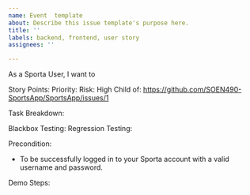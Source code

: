 ```yaml
---
name: Event  template
about: Describe this issue template's purpose here.
title: ''
labels: backend, frontend, user story
assignees: ''

---
```


As a Sporta User, I want to 

Story Points:
Priority:
Risk: High
Child of: https://github.com/SOEN490-SportsApp/SportsApp/issues/1

Task Breakdown:

Blackbox Testing:
Regression Testing:

Precondition:
- To be successfully logged in to your Sporta account with a valid username and password.

Demo Steps:

